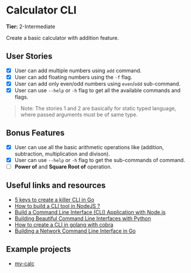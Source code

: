 # Calculator CLI

**Tier:** 2-Intermediate

Create a basic calculator with addition feature. 

## User Stories

- [x] User can add multiple numbers using `add` command.
- [x] User can add floating numbers using the `-f` flag.
- [x] User can add only even/odd numbers using `even`/`odd` sub-command.
- [x] User can use `--help` or `-h` flag to get all the available commands and flags.
  
> Note: The stories 1 and 2 are basically for static typed language, where passed arguments must be of same type.

## Bonus Features

- [x] User can use all the basic arithmetic operations like (addition, subtraction, multiplication and divison).
- [x] User can use `--help` or `-h` flag to get the sub-commands of command.
- [ ] **Power of** and **Square Root of** operation.

## Useful links and resources

- [5 keys to create a killer CLI in Go](https://blog.alexellis.io/5-keys-to-a-killer-go-cli/)
- [How to build a CLI tool in NodeJS ?](https://www.freecodecamp.org/news/how-to-build-a-cli-tool-in-nodejs-bc4f67d898ec/)
- [Build a Command Line Interface (CLI) Application with Node.js](https://codeburst.io/build-a-command-line-interface-cli-application-with-node-js-59becec90e28)
- [Building Beautiful Command Line Interfaces with Python](https://codeburst.io/building-beautiful-command-line-interfaces-with-python-26c7e1bb54df)
- [How to create a CLI in golang with cobra](https://schadokar.dev/posts/how-to-create-a-cli-in-golang-with-cobra/)
- [Building a Network Command Line Interface in Go](https://tutorialedge.net/golang/building-a-cli-in-go/)

## Example projects

-   [my-calc](https://github.com/schadokar/my-calc)